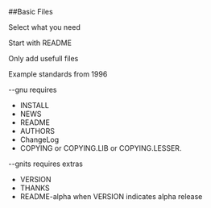 ##Basic Files

Select what you need

Start with README

Only add usefull files

Example standards from 1996

--gnu requires  
* INSTALL  
* NEWS 
* README  
* AUTHORS 
* ChangeLog  
* COPYING or COPYING.LIB or COPYING.LESSER. 

--gnits requires extras  
* VERSION  
* THANKS  
* README-alpha when VERSION indicates alpha release
